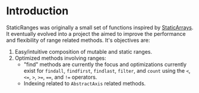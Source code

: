 # Introduction


StaticRanges was originally a small set of functions inspired by [StaticArrays](https://github.com/JuliaArrays/StaticArrays.jl). It eventually evolved into a project the aimed to improve the performance and flexibility of range related methods.
It's objectives are:

1. Easy/intuitive composition of mutable and static ranges.
2. Optimized methods involving ranges:
    - "find" methods are currently the focus and optimizations currently exist for `findall`, `findfirst`, `findlast`, `filter`, and `count` using the `<`, `<=`, `>`, `>=`, `==`, and `!=` operators.
    - Indexing related to `AbstractAxis` related methods.

